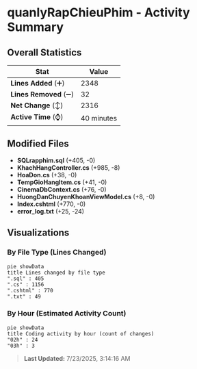 # quanlyRapChieuPhim - Activity Summary 

## Overall Statistics

| Stat                   | Value                                                             |
| ---------------------- | ----------------------------------------------------------------- |
| **Lines Added** (➕)   | 2348                                          |
| **Lines Removed** (➖) | 32                                        |
| **Net Change** (↕)    | 2316                |
| **Active Time** (⌚)   | 40 minutes |


## Modified Files
- **SQLrapphim.sql** (+405, -0)
- **KhachHangController.cs** (+985, -8)
- **HoaDon.cs** (+38, -0)
- **TempGioHangItem.cs** (+41, -0)
- **CinemaDbContext.cs** (+76, -0)
- **HuongDanChuyenKhoanViewModel.cs** (+8, -0)
- **Index.cshtml** (+770, -0)
- **error_log.txt** (+25, -24)

## Visualizations

### By File Type (Lines Changed)

```mermaid
pie showData
title Lines changed by file type
".sql" : 405
".cs" : 1156
".cshtml" : 770
".txt" : 49
```

### By Hour (Estimated Activity Count)

```mermaid
pie showData
title Coding activity by hour (count of changes)
"02h" : 24
"03h" : 3
```


> **Last Updated:** 7/23/2025, 3:14:16 AM
